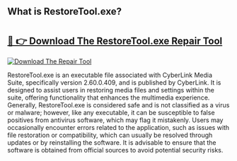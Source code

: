 ## What is RestoreTool.exe? 

# <h2><a href="https://exedetect.com/download.php?RestoreTool.exe">🔗 👉 Download The RestoreTool.exe Repair Tool</a></h2>

[![Download The Repair Tool](https://exedetect.com/download-button.jpg)](https://exedetect.com/download.php?RestoreTool.exe)

RestoreTool.exe is an executable file associated with CyberLink Media Suite, specifically version 2.60.0.409, and is published by CyberLink. It is designed to assist users in restoring media files and settings within the suite, offering functionality that enhances the multimedia experience. Generally, RestoreTool.exe is considered safe and is not classified as a virus or malware; however, like any executable, it can be susceptible to false positives from antivirus software, which may flag it mistakenly. Users may occasionally encounter errors related to the application, such as issues with file restoration or compatibility, which can usually be resolved through updates or by reinstalling the software. It is advisable to ensure that the software is obtained from official sources to avoid potential security risks.